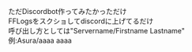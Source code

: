 ただDiscordbot作ってみたかっただけ<br>
FFLogsをスクショしてdiscordに上げてるだけ<br>
呼び出し方としては"Servername/Firstname Lastname"<br>
例:Asura/aaaa aaaa
